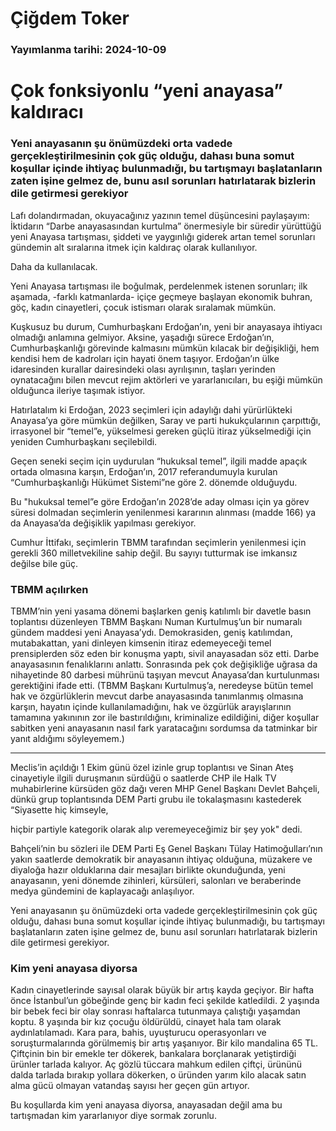 # Çiğdem Toker

### Yayımlanma tarihi: 2024-10-09

# Çok fonksiyonlu “yeni anayasa” kaldıracı


### Yeni anayasanın şu önümüzdeki orta vadede gerçekleştirilmesinin çok güç olduğu, dahası buna somut koşullar içinde ihtiyaç bulunmadığı, bu tartışmayı başlatanların zaten işine gelmez de, bunu asıl sorunları hatırlatarak bizlerin dile getirmesi gerekiyor

Lafı dolandırmadan, okuyacağınız yazının temel düşüncesini paylaşayım: İktidarın “Darbe anayasasından kurtulma” önermesiyle bir süredir yürüttüğü yeni Anayasa tartışması, şiddeti ve yaygınlığı giderek artan temel sorunları gündemin alt sıralarına itmek için kaldıraç olarak kullanılıyor.

Daha da kullanılacak.

Yeni Anayasa tartışması ile boğulmak, perdelenmek istenen sorunları; ilk aşamada, -farklı katmanlarda- içiçe geçmeye başlayan ekonomik buhran, göç, kadın cinayetleri, çocuk istismarı olarak sıralamak mümkün.

Kuşkusuz bu durum, Cumhurbaşkanı Erdoğan’ın, yeni bir anayasaya ihtiyacı olmadığı anlamına gelmiyor. Aksine, yaşadığı sürece Erdoğan’ın, Cumhurbaşkanlığı görevinde kalmasını mümkün kılacak bir değişikliği, hem kendisi hem de kadroları için hayati önem taşıyor. Erdoğan’ın ülke idaresinden kurallar dairesindeki olası ayrılışının, taşları yerinden oynatacağını bilen mevcut rejim aktörleri ve yararlanıcıları, bu eşiği mümkün olduğunca ileriye taşımak istiyor.

Hatırlatalım ki Erdoğan, 2023 seçimleri için adaylığı dahi yürürlükteki Anayasa’ya göre mümkün değilken, Saray ve parti hukukçularının çarpıttığı, irrasyonel bir “temel”e, yükselmesi gereken güçlü itiraz yükselmediği için yeniden Cumhurbaşkanı seçilebildi.

Geçen seneki seçim için uydurulan “hukuksal temel”, ilgili madde apaçık ortada olmasına karşın, Erdoğan’ın, 2017 referandumuyla kurulan “Cumhurbaşkanlığı Hükümet Sistemi”ne göre 2. dönemde olduğuydu.

Bu "hukuksal temel”e göre Erdoğan’ın 2028’de aday olması için ya görev süresi dolmadan seçimlerin yenilenmesi kararının alınması (madde 166) ya da Anayasa’da değişiklik yapılması gerekiyor.

Cumhur İttifakı, seçimlerin TBMM tarafından seçimlerin yenilenmesi için gerekli 360 milletvekiline sahip değil. Bu sayıyı tutturmak ise imkansız değilse bile güç.


### TBMM açılırken

TBMM’nin yeni yasama dönemi başlarken geniş katılımlı bir davetle basın toplantısı düzenleyen TBMM Başkanı Numan Kurtulmuş’un bir numaralı gündem maddesi yeni Anayasa’ydı. Demokrasiden, geniş katılımdan, mutabakattan, yani dinleyen kimsenin itiraz edemeyeceği temel prensiplerden söz eden bir konuşma yaptı, sivil anayasadan söz etti. Darbe anayasasının fenalıklarını anlattı. Sonrasında pek çok değişikliğe uğrasa da nihayetinde 80 darbesi mührünü taşıyan mevcut Anayasa’dan kurtulunması gerektiğini ifade etti. (TBMM Başkanı Kurtulmuş’a, neredeyse bütün temel hak ve özgürlüklerin mevcut darbe anayasasında tanımlanmış olmasına karşın, hayatın içinde kullanılamadığını, hak ve özgürlük arayışlarının tamamına yakınının zor ile bastırıldığını, kriminalize edildiğini, diğer koşullar sabitken yeni anayasanın nasıl fark yaratacağını sordumsa da tatminkar bir yanıt aldığımı söyleyemem.)

* * *

Meclis’in açıldığı 1 Ekim günü özel izinle grup toplantısı ve Sinan Ateş cinayetiyle ilgili duruşmanın sürdüğü o saatlerde CHP ile Halk TV muhabirlerine kürsüden göz dağı veren MHP Genel Başkanı Devlet Bahçeli, dünkü grup toplantısında DEM Parti grubu ile tokalaşmasını kastederek “Siyasette hiç kimseyle,

hiçbir partiyle kategorik olarak alıp veremeyeceğimiz bir şey yok" dedi.

Bahçeli’nin bu sözleri ile DEM Parti Eş Genel Başkanı Tülay Hatimoğulları’nın yakın saatlerde demokratik bir anayasanın ihtiyaç olduğuna, müzakere ve diyaloğa hazır olduklarına dair mesajları birlikte okunduğunda, yeni anayasanın, yeni dönemde zihinleri, kürsüleri, salonları ve beraberinde medya gündemini de kaplayacağı anlaşılıyor.

Yeni anayasanın şu önümüzdeki orta vadede gerçekleştirilmesinin çok güç olduğu, dahası buna somut koşullar içinde ihtiyaç bulunmadığı, bu tartışmayı başlatanların zaten işine gelmez de, bunu asıl sorunları hatırlatarak bizlerin dile getirmesi gerekiyor.


### Kim yeni anayasa diyorsa

Kadın cinayetlerinde sayısal olarak büyük bir artış kayda geçiyor. Bir hafta önce İstanbul’un göbeğinde genç bir kadın feci şekilde katledildi. 2 yaşında bir bebek feci bir olay sonrası haftalarca tutunmaya çalıştığı yaşamdan koptu. 8 yaşında bir kız çocuğu öldürüldü, cinayet hala tam olarak aydınlatılamadı. Kara para, bahis, uyuşturucu operasyonları ve soruşturmalarında görülmemiş bir artış yaşanıyor. Bir kilo mandalina 65 TL. Çiftçinin bin bir emekle ter dökerek, bankalara borçlanarak yetiştirdiği ürünler tarlada kalıyor. Aç gözlü tüccara mahkum edilen çiftçi, ürününü dalda tarlada bırakıp yollara dökerken, o üründen yarım kilo alacak satın alma gücü olmayan vatandaş sayısı her geçen gün artıyor.

Bu koşullarda kim yeni anayasa diyorsa, anayasadan değil ama bu tartışmadan kim yararlanıyor diye sormak zorunlu.

